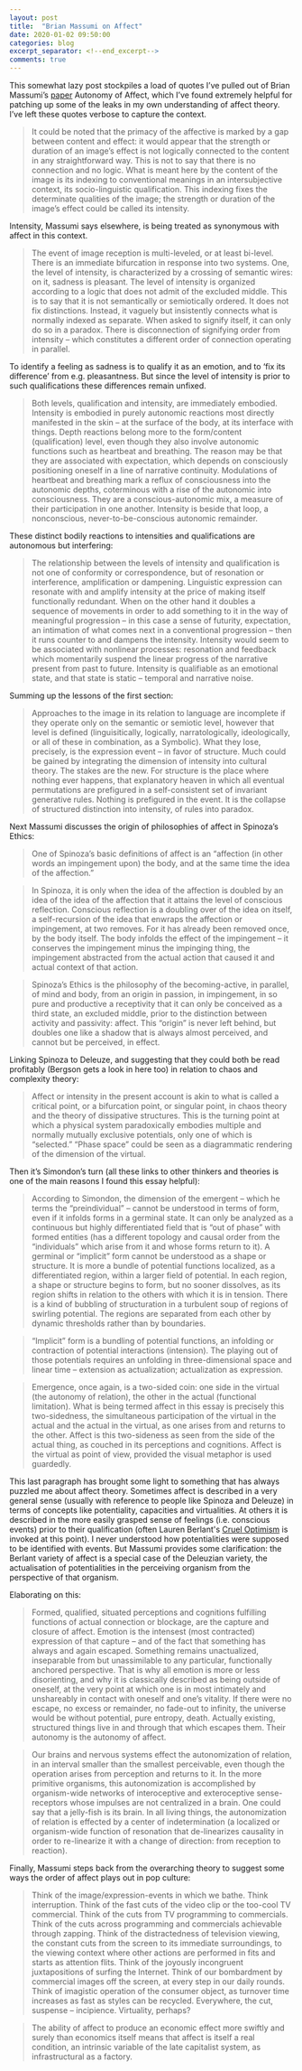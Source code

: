 ```yaml
---
layout: post
title:  "Brian Massumi on Affect"
date: 2020-01-02 09:50:00
categories: blog
excerpt_separator: <!--end_excerpt-->
comments: true
---
```


This somewhat lazy post stockpiles a load of quotes I’ve pulled out of Brian Massumi’s [paper](https://docs.google.com/viewer?a=v&pid=sites&srcid=ZGVmYXVsdGRvbWFpbnxtaWRkZW5hbTQ2MHxneDo1NzJmMTMyNWZhZDZkNzgx) Autonomy of Affect, which I’ve found extremely helpful for patching up some of the leaks in my own understanding of affect theory. I’ve left these quotes verbose to capture the context.

> It could be noted that the primacy of the affective is marked by a gap between content and effect: it would appear that the strength or duration of an image’s effect is not logically connected to the content in any straightforward way. This is not to say that there is no connection and no logic. What is meant here by the content of the image is its indexing to conventional meanings in an intersubjective context, its socio-linguistic qualification. This indexing fixes the determinate qualities of the image; the strength or duration of the image’s effect could be called its intensity.

<!--end_excerpt-->

Intensity, Massumi says elsewhere, is being treated as synonymous with affect in this context.

> The event of image reception is multi-leveled, or at least bi-level. There is an immediate bifurcation in response into two systems. One, the level of intensity, is characterized by a crossing of semantic wires: on it, sadness is pleasant. The level of intensity is organized according to a logic that does not admit of the excluded middle. This is to say that it is not semantically or semiotically ordered. It does not fix distinctions. Instead, it vaguely but insistently connects what is normally indexed as separate. When asked to signify itself, it can only do so in a paradox. There is disconnection of signifying order from intensity – which constitutes a different order of connection operating in parallel.

To identify a feeling as sadness is to qualify it as an emotion, and to ‘fix its difference’ from e.g. pleasantness. But since the level of intensity is prior to such qualifications these differences remain unfixed.

> Both levels, qualification and intensity, are immediately embodied. Intensity is embodied in purely autonomic reactions most directly manifested in the skin – at the surface of the body, at its interface with things. Depth reactions belong more to the form/content (qualification) level, even though they also involve autonomic functions such as heartbeat and breathing. The reason may be that they are associated with expectation, which depends on consciously positioning oneself in a line of narrative continuity. Modulations of heartbeat and breathing mark a reflux of consciousness into the autonomic depths, coterminous with a rise of the autonomic into consciousness. They are a conscious-autonomic mix, a measure of their participation in one another. Intensity is beside that loop, a nonconscious, never-to-be-conscious autonomic remainder.

These distinct bodily reactions to intensities and qualifications are autonomous but interfering:

> The relationship between the levels of intensity and qualification is not one of conformity or correspondence, but of resonation or interference, amplification or dampening. Linguistic expression can resonate with and amplify intensity at the price of making itself functionally redundant. When on the other hand it doubles a sequence of movements in order to add something to it in the way of meaningful progression – in this case a sense of futurity, expectation, an intimation of what comes next in a conventional progression – then it runs counter to and dampens the intensity. Intensity would seem to be associated with nonlinear processes: resonation and feedback which momentarily suspend the linear progress of the narrative present from past to future. Intensity is qualifiable as an emotional state, and that state is static – temporal and narrative noise.

Summing up the lessons of the first section:

> Approaches to the image in its relation to language are incomplete if they operate only on the semantic or semiotic level, however that level is defined (linguisitically, logically, narratologically, ideologically, or all of these in combination, as a Symbolic). What they lose, precisely, is the expression event – in favor of structure. Much could be gained by integrating the dimension of intensity into cultural theory. The stakes are the new. For structure is the place where nothing ever happens, that explanatory heaven in which all eventual permutations are prefigured in a self-consistent set of invariant generative rules. Nothing is prefigured in the event. It is the collapse of structured distinction into intensity, of rules into paradox.

Next Massumi discusses the origin of philosophies of affect in Spinoza’s Ethics:

> One of Spinoza’s basic definitions of affect is an “affection (in other words an impingement upon) the body, and at the same time the idea of the affection.”

> In Spinoza, it is only when the idea of the affection is doubled by an idea of the idea of the affection that it attains the level of conscious reflection. Conscious reflection is a doubling over of the idea on itself, a self-recursion of the idea that enwraps the affection or impingement, at two removes. For it has already been removed once, by the body itself. The body infolds the effect of the impingement – it conserves the impingement minus the impinging thing, the impingement abstracted from the actual action that caused it and actual context of that action.

> Spinoza’s Ethics is the philosophy of the becoming-active, in parallel, of mind and body, from an origin in passion, in impingement, in so pure and productive a receptivity that it can only be conceived as a third state, an excluded middle, prior to the distinction between activity and passivity: affect. This “origin” is never left behind, but doubles one like a shadow that is always almost perceived, and cannot but be perceived, in effect.

Linking Spinoza to Deleuze, and suggesting that they could both be read profitably (Bergson gets a look in here too) in relation to chaos and complexity theory:

> Affect or intensity in the present account is akin to what is called a critical point, or a bifurcation point, or singular point, in chaos theory and the theory of dissipative structures. This is the turning point at which a physical system paradoxically embodies multiple and normally mutually exclusive potentials, only one of which is “selected.” “Phase space” could be seen as a diagrammatic rendering of the dimension of the virtual.

Then it’s Simondon’s turn (all these links to other thinkers and theories is one of the main reasons I found this essay helpful):

> According to Simondon, the dimension of the emergent – which he terms the “preindividual” – cannot be understood in terms of form, even if it infolds forms in a germinal state. It can only be analyzed as a continuous but highly differentiated field that is “out of phase” with formed entities (has a different topology and causal order from the “individuals” which arise from it and whose forms return to it). A germinal or “implicit” form cannot be understood as a shape or structure. It is more a bundle of potential functions localized, as a differentiated region, within a larger field of potential. In each region, a shape or structure begins to form, but no sooner dissolves, as its region shifts in relation to the others with which it is in tension. There is a kind of bubbling of structuration in a turbulent soup of regions of swirling potential. The regions are separated from each other by dynamic thresholds rather than by boundaries.

> “Implicit” form is a bundling of potential functions, an infolding or contraction of potential interactions (intension). The playing out of those potentials requires an unfolding in three-dimensional space and linear time – extension as actualization; actualization as expression.

> Emergence, once again, is a two-sided coin: one side in the virtual (the autonomy of relation), the other in the actual (functional limitation). What is being termed affect in this essay is precisely this two-sidedness, the simultaneous participation of the virtual in the actual and the actual in the virtual, as one arises from and returns to the other. Affect is this two-sideness as seen from the side of the actual thing, as couched in its perceptions and cognitions. Affect is the virtual as point of view, provided the visual metaphor is used guardedly.

This last paragraph has brought some light to something that has always puzzled me about affect theory. Sometimes affect is described in a very general sense (usually with reference to people like Spinoza and Deleuze) in terms of concepts like potentiality, capacities and virtualities. At others it is described in the more easily grasped sense of feelings (i.e. conscious events) prior to their qualification (often Lauren Berlant's [Cruel Optimism](https://criticalconversation.files.wordpress.com/2014/12/chapter-one-cruel-optimism-with-endnotes.pdf) is invoked at this point). I never understood how potentialities were supposed to be identified with events. But Massumi provides some clarification: the Berlant variety of affect is a special case of the Deleuzian variety, the actualisation of potentialities in the perceiving organism from the perspective of that organism.

Elaborating on this:

> Formed, qualified, situated perceptions and cognitions fulfilling functions of actual connection or blockage, are the capture and closure of affect. Emotion is the intensest (most contracted) expression of that capture – and of the fact that something has always and again escaped. Something remains unactualized, inseparable from but unassimilable to any particular, functionally anchored perspective. That is why all emotion is more or less disorienting, and why it is classically described as being outside of oneself, at the very point at which one is in most intimately and unshareably in contact with oneself and one’s vitality. If there were no escape, no excess or remainder, no fade-out to infinity, the universe would be without potential, pure entropy, death. Actually existing, structured things live in and through that which escapes them. Their autonomy is the autonomy of affect.

> Our brains and nervous systems effect the autonomization of relation, in an interval smaller than the smallest perceivable, even though the operation arises from perception and returns to it. In the more primitive organisms, this autonomization is accomplished by organism-wide networks of interoceptive and exteroceptive sense-receptors whose impulses are not centralized in a brain. One could say that a jelly-fish is its brain. In all living things, the autonomization of relation is effected by a center of indetermination (a localized or organism-wide function of resonation that de-linearizes causality in order to re-linearize it with a change of direction: from reception to reaction).

Finally, Massumi steps back from the overarching theory to suggest some ways the order of affect plays out in pop culture:

> Think of the image/expression-events in which we bathe. Think interruption. Think of the fast cuts of the video clip or the too-cool TV commercial. Think of the cuts from TV programming to commercials. Think of the cuts across programming and commercials achievable through zapping. Think of the distractedness of television viewing, the constant cuts from the screen to its immediate surroundings, to the viewing context where other actions are performed in fits and starts as attention flits. Think of the joyously incongruent juxtapositions of surfing the Internet. Think of our bombardment by commercial images off the screen, at every step in our daily rounds. Think of imagistic operation of the consumer object, as turnover time increases as fast as styles can be recycled. Everywhere, the cut, suspense – incipience. Virtuality, perhaps?

> The ability of affect to produce an economic effect more swiftly and surely than economics itself means that affect is itself a real condition, an intrinsic variable of the late capitalist system, as infrastructural as a factory.
